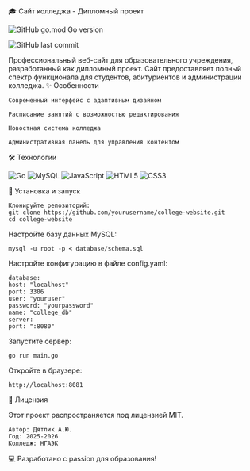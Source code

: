 🎓 Сайт колледжа - Дипломный проект

![GitHub go.mod Go version](https://img.shields.io/github/go-mod/go-version/NGAEK/MainSite)

![GitHub last commit](https://img.shields.io/github/last-commit/NGAEK/MainSite)


Профессиональный веб-сайт для образовательного учреждения, разработанный как дипломный проект. Сайт предоставляет полный спектр функционала для студентов, абитуриентов и администрации колледжа.
✨ Особенности

    Современный интерфейс с адаптивным дизайном

    Расписание занятий с возможностью редактирования

    Новостная система колледжа

    Административная панель для управления контентом

🛠 Технологии

![Go](https://img.shields.io/badge/-Go-00ADD8?logo=go&logoColor=white)
![MySQL](https://img.shields.io/badge/-MySQL-4479A1?logo=mysql&logoColor=white)
![JavaScript](https://img.shields.io/badge/-JavaScript-F7DF1E?logo=javascript&logoColor=black)
![HTML5](https://img.shields.io/badge/-HTML5-E34F26?logo=html5&logoColor=white)
![CSS3](https://img.shields.io/badge/-CSS3-1572B6?logo=css3&logoColor=white)

🚀 Установка и запуск

    Клонируйте репозиторий:
    git clone https://github.com/yourusername/college-website.git
    cd college-website

Настройте базу данных MySQL:

    mysql -u root -p < database/schema.sql

Настройте конфигурацию в файле config.yaml:

    database:
    host: "localhost"
    port: 3306
    user: "youruser"
    password: "yourpassword"
    name: "college_db"
    server:
    port: ":8080"

Запустите сервер:
    
    go run main.go

Откройте в браузере:

    http://localhost:8081

📝 Лицензия

Этот проект распространяется под лицензией MIT.

    Автор: Дятлик А.Ю.
    Год: 2025-2026
    Колледж: НГАЭК

💻 Разработано с passion для образования!